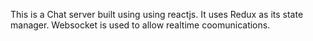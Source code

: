 This is a Chat server built using using reactjs.
It uses Redux as its state manager.
Websocket is used to allow realtime coomunications.